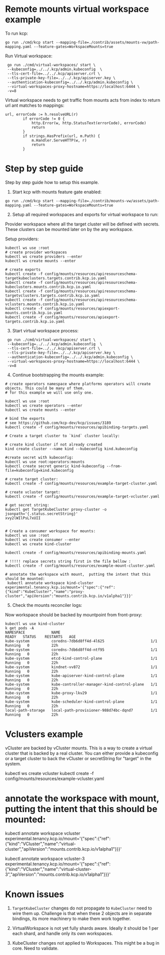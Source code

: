 # Remote mounts virtual workspace example

To run kcp:

```
go run ./cmd/kcp start --mapping-file=./contrib/assets/mounts-vw/path-mapping.yaml --feature-gates=WorkspaceMounts=true
```

Run Virtual workspace:
```
 go run ./cmd/virtual-workspaces/ start \
 --kubeconfig=../../.kcp/admin.kubeconfig  \
 --tls-cert-file=../../.kcp/apiserver.crt \
 --tls-private-key-file=../../.kcp/apiserver.key \
 --authentication-kubeconfig=../../.kcp/admin.kubeconfig \
 --virtual-workspaces-proxy-hostname=https://localhost:6444 \
 -v=8
```

Virtual workspace needs to get traffic from mounts acts from index to return url ant matches to mappings:

```
url, errorCode := h.resolveURL(r)
		if errorCode != 0 {
			http.Error(w, http.StatusText(errorCode), errorCode)
			return
		}
		if strings.HasPrefix(url, m.Path) {
			m.Handler.ServeHTTP(w, r)
			return
		}
```

# Step by step guide

Step by step guide how to setup this example.

1. Start kcp with mounts feature gate enabled:

```
go run ./cmd/kcp start --mapping-file=./contrib/mounts-vw/assets/path-mapping.yaml --feature-gates=WorkspaceMounts=true

```

2. Setup all required workspaces and exports for virtual workspace to run:

Provider workspace where all the target cluster will be defined with secrets.
These clusters can be mounted later on by the any workspace.

Setup providers:

```
kubectl ws use :root
# create provider workspaces
kubectl ws create providers --enter
kubectl ws create mounts --enter

# create exports
kubectl create -f config/mounts/resources/apiresourceschema-targetkubeclusters.targets.contrib.kcp.io.yaml
kubectl create -f config/mounts/resources/apiresourceschema-kubeclusters.mounts.contrib.kcp.io.yaml
kubectl create -f config/mounts/resources/apiresourceschema-targetvclusters.targets.contrib.kcp.io.yaml
kubectl create -f config/mounts/resources/apiresourceschema-vclusters.mounts.contrib.kcp.io.yaml
kubectl create -f config/mounts/resources/apiexport-mounts.contrib.kcp.io.yaml
kubectl create -f config/mounts/resources/apiexport-targets.contrib.kcp.io.yaml

```

3. Start virtual workspace process:

```
 go run ./cmd/virtual-workspaces/ start \
 --kubeconfig=../../.kcp/admin.kubeconfig  \
 --tls-cert-file=../../.kcp/apiserver.crt \
 --tls-private-key-file=../../.kcp/apiserver.key \
 --authentication-kubeconfig=../../.kcp/admin.kubeconfig \
 --virtual-workspaces-proxy-hostname=https://localhost:6444 \
 -v=8
```

4. Continue bootstrapping the mounts example:

```
# create operators namespace where platforms operators will create objects. This could be many of them.
# for this example we will use only one.

kubectl ws use :root
kubectl ws create operators --enter
kubectl ws create mounts --enter

# bind the exports
# see https://github.com/kcp-dev/kcp/issues/3189
kubectl create -f config/mounts/resources/apibinding-targets.yaml

# Create a target cluster to `kind` cluster locally:

# create kind cluster if not already created
kind create cluster --name kind --kubeconfig kind.kubeconfig

#create secret with kubeconfig:
kubectl ws use root:operators:mounts
kubectl create secret generic kind-kubeconfig --from-file=kubeconfig=kind.kubeconfig

# create target cluster:
kubectl create -f config/mounts/resources/example-target-cluster.yaml

# create vcluster target:
kubectl create -f config/mounts/resources/example-target-vcluster.yaml

# get secret string:
kubectl get TargetKubeCluster proxy-cluster -o jsonpath='{.status.secretString}'
xvy2lWIlPsL7xUII


# Create a consumer workspace for mounts:
kubectl ws use :root
kubectl ws create consumer --enter
kubectl ws create kind-cluster

kubectl create -f config/mounts/resources/apibinding-mounts.yaml

# !!!!! replace secrets string first in the file bellow :
kubectl create -f config/mounts/resources/example-mount-cluster.yaml

# annotate the workspace with mount,  putting the intent that this should be mounted:
 kubectl annotate workspace kind-cluster  experimental.tenancy.kcp.io/mount='{"spec":{"ref":{"kind":"KubeCluster","name":"proxy-cluster","apiVersion":"mounts.contrib.kcp.io/v1alpha1"}}}'
```

5. Check the mounts reconciler logs:

Now workspace should be backed by mountpoint from front-proxy:

```
kubectl ws use kind-cluster
k get pods -A
NAMESPACE            NAME                                         READY   STATUS    RESTARTS   AGE
kube-system          coredns-7db6d8ff4d-4l625                     1/1     Running   0          22h
kube-system          coredns-7db6d8ff4d-ntf95                     1/1     Running   0          22h
kube-system          etcd-kind-control-plane                      1/1     Running   0          22h
kube-system          kindnet-vv872                                1/1     Running   0          22h
kube-system          kube-apiserver-kind-control-plane            1/1     Running   0          22h
kube-system          kube-controller-manager-kind-control-plane   1/1     Running   0          22h
kube-system          kube-proxy-lkv29                             1/1     Running   0          22h
kube-system          kube-scheduler-kind-control-plane            1/1     Running   0          22h
local-path-storage   local-path-provisioner-988d74bc-dqnd7        1/1     Running   0          22h
```

# Vclusters example

vCluster are backed by vCluster mounts. This is a way to create a virtual cluster that is backed by a real cluster.
You can either provide a kubeconfig or a target cluster to back the vCluster or secretString for "target" in the system.

kubectl ws create vcluster
kubectl create -f config/mounts/resources/example-vcluster.yaml


# annotate the workspace with mount,  putting the intent that this should be mounted:
 kubectl annotate workspace vcluster experimental.tenancy.kcp.io/mount='{"spec":{"ref":{"kind":"VCluster","name":"virtual-cluster","apiVersion":"mounts.contrib.kcp.io/v1alpha1"}}}'

 kubectl annotate workspace vcluster-3 experimental.tenancy.kcp.io/mount='{"spec":{"ref":{"kind":"VCluster","name":"virtual-cluster-3","apiVersion":"mounts.contrib.kcp.io/v1alpha1"}}}'


# Known issues

1. `TargetKubeCluster` changes do not propagate to `KubeCluster` need to wire them up.
Challenge is that when these 2 objects are in separate bindings, its more machinery to make them work together.

2. VirtualWorkspace is not yet fully shards aware. Ideally it should be 1 per each shard, and handle only its
own workspaces.

3. KubeCluster changes not applied to Workspaces. This might be a bug in core. Need to validate.

